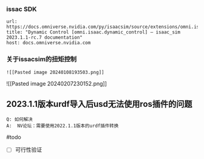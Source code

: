 ### issac SDK
```cardlink
url: https://docs.omniverse.nvidia.com/py/isaacsim/source/extensions/omni.isaac.dynamic_control/docs/index.html
title: "Dynamic Control [omni.isaac.dynamic_control] — isaac_sim 2023.1.1-rc.7 documentation"
host: docs.omniverse.nvidia.com
```

### 关于issacsim的扭矩控制

	![[Pasted image 20240108193503.png]]
![[Pasted image 20240207230152.png]]
##  2023.1.1版本urdf导入后usd无法使用ros插件的问题
	Q: 如何解决
	A:  NV论坛：需要使用2022.1.1版本的urdf插件转换

#todo
- [ ] 可行性验证